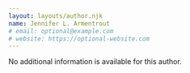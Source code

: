 ```yaml
---
layout: layouts/author.njk
name: Jennifer L. Armentrout
# email: optional@example.com
# website: https://optional-website.com
---
```

No additional information is available for this author.
